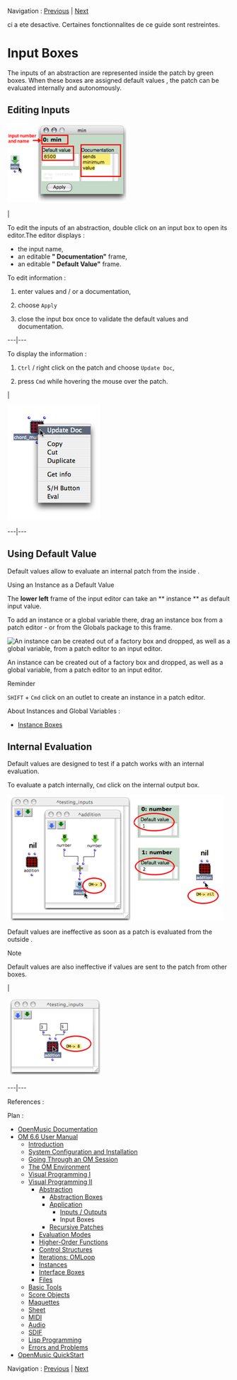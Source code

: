 Navigation : [Previous](AbsInOuts "page précédente\(Inputs /
Outputs\)") | [Next](Recursion "Next\(Recursive
Patches\)")

ci a ete desactive. Certaines fonctionnalites de ce guide sont restreintes.

# Input Boxes

The inputs of an abstraction are represented inside the patch by green boxes.
When these boxes are assigned default values , the patch can be evaluated
internally and autonomously.

## Editing Inputs

![](../res/inputedit.png)

|

To edit the inputs of an abstraction, double click on an input box to open its
editor.The editor displays :

  * the input name,
  * an editable **" Documentation"** frame,
  * an editable **" Default Value"** frame.

To edit information :

  1. enter values and / or a documentation,

  2. choose `Apply`

  3. close the input box once to validate the default values and documentation.

  
  
---|---  
  
To display the information :

  1. `Ctrl` / right click on the patch and choose `Update Doc`,

  2. press `Cmd` while hovering the mouse over the patch. 

|

![](../res/input-update.png)  
  
---|---  
  
## Using Default Value

Default values allow to evaluate an internal patch from the inside .

Using an Instance as a Default Value

The **lower left** frame of the input editor can take an ** instance ** as
default input value.

To add an instance or a global variable there, drag an instance box from a
patch editor - or from the Globals package to this frame.

![An instance can be created out of a factory box and dropped, as well as a
global variable, from a patch editor to an input
editor.](../res/dropinstance3.png)

An instance can be created out of a factory box and dropped, as well as a
global variable, from a patch editor to an input editor.

Reminder

`SHIFT` \+ `Cmd` click on an outlet to create an instance in a patch editor.

About Instances and Global Variables :

  * [Instance Boxes](InstanceBoxes)

## Internal Evaluation

Default values are designed to test if a patch works with an internal
evaluation.

To evaluate a patch internally, `Cmd` click on the internal output box.

![](../res/evaldef.png)

Default values are ineffective as soon as a patch is  evaluated from the
outside .

Note

Default values are also ineffective if values are sent to the patch from other
boxes.

|

![](../res/evalpatchval.png)  
  
---|---  
  
References :

Plan :

  * [OpenMusic Documentation](OM-Documentation)
  * [OM 6.6 User Manual](OM-User-Manual)
    * [Introduction](00-Sommaire)
    * [System Configuration and Installation](Installation)
    * [Going Through an OM Session](Goingthrough)
    * [The OM Environment](Environment)
    * [Visual Programming I](BasicVisualProgramming)
    * [Visual Programming II](AdvancedVisualProgramming)
      * [Abstraction](Abstraction)
        * [Abstraction Boxes](AbsBoxes)
        * [Application](AbsApplication)
          * [Inputs / Outputs](AbsInOuts)
          * Input Boxes
        * [Recursive Patches](Recursion)
      * [Evaluation Modes](EvalModes)
      * [Higher-Order Functions](HighOrder)
      * [Control Structures](Control)
      * [Iterations: OMLoop](OMLoop)
      * [Instances](Instances)
      * [Interface Boxes](InterfaceBoxes)
      * [Files](Files)
    * [Basic Tools](BasicObjects)
    * [Score Objects](ScoreObjects)
    * [Maquettes](Maquettes)
    * [Sheet](Sheet)
    * [MIDI](MIDI)
    * [Audio](Audio)
    * [SDIF](SDIF)
    * [Lisp Programming](Lisp)
    * [Errors and Problems](errors)
  * [OpenMusic QuickStart](QuickStart-Chapters)

Navigation : [Previous](AbsInOuts "page précédente\(Inputs /
Outputs\)") | [Next](Recursion "Next\(Recursive
Patches\)")

